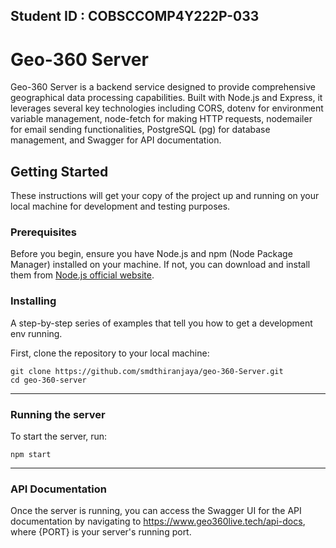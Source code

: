 ## Student ID : COBSCCOMP4Y222P-033

# Geo-360 Server

Geo-360 Server is a backend service designed to provide comprehensive geographical data processing capabilities. Built with Node.js and Express, it leverages several key technologies including CORS, dotenv for environment variable management, node-fetch for making HTTP requests, nodemailer for email sending functionalities, PostgreSQL (pg) for database management, and Swagger for API documentation.

## Getting Started

These instructions will get your copy of the project up and running on your local machine for development and testing purposes. 

### Prerequisites

Before you begin, ensure you have Node.js and npm (Node Package Manager) installed on your machine. If not, you can download and install them from [Node.js official website](https://nodejs.org/).

### Installing

A step-by-step series of examples that tell you how to get a development env running.

First, clone the repository to your local machine:


    git clone https://github.com/smdthiranjaya/geo-360-Server.git
    cd geo-360-server

---

### Running the server

To start the server, run:

    npm start


---

### API Documentation

Once the server is running, you can access the Swagger UI for the API documentation by navigating to https://www.geo360live.tech/api-docs, where {PORT} is your server's running port.
